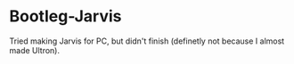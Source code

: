 # Bootleg-Jarvis
Tried making Jarvis for PC, but didn't finish (definetly not because I almost made Ultron).
